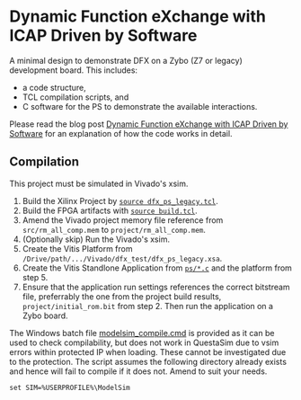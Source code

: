 # Dynamic Function eXchange with ICAP Driven by Software

A minimal design to demonstrate DFX on a Zybo (Z7 or legacy) development board. This includes:
* a code structure,
* TCL compilation scripts, and 
* C software for the PS to demonstrate the available interactions.

Please read the blog post [Dynamic Function eXchange with ICAP Driven by Software](https://blog.abbey1.org.uk/index.php/technology/dynamic-function-exchange-with-icap-driven-by-software) for an explanation of how the code works in detail.

## Compilation

This project must be simulated in Vivado's xsim.

1. Build the Xilinx Project by [`source dfx_ps_legacy.tcl`](./tcl/dfx_ps_legacy.tcl).
2. Build the FPGA artifacts with [`source build.tcl`](./tcl/build.tcl).
3. Amend the Vivado project memory file reference from `src/rm_all_comp.mem` to `project/rm_all_comp.mem`.
4. (Optionally skip) Run the Vivado's xsim.
5. Create the Vitis Platform from `/Drive/path/.../Vivado/dfx_test/dfx_ps_legacy.xsa`.
6. Create the Vitis Standlone Application from [`ps/*.c`](./ps/) and the platform from step 5.
7. Ensure that the application run settings references the correct bitstream file, preferrably the one from the project build results, `project/initial_rom.bit` from step 2. Then run the application on a Zybo board.

The Windows batch file [modelsim_compile.cmd](modelsim_compile.cmd) is provided as it can be used to check compilability, but does not work in QuestaSim due to vsim errors within protected IP when loading. These cannot be investigated due to the protection. The script assumes the following directory already exists and hence will fail to compile if it does not. Amend to suit your needs.

```batch
set SIM=%USERPROFILE%\ModelSim
```
